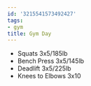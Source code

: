 ```yaml
---
id: '3215541573492427'
tags:
- gym
title: Gym Day
---
```


- Squats 3x5/185lb
- Bench Press 3x5/145lb
- Deadlift 3x5/225lb
- Knees to Elbows 3x10
